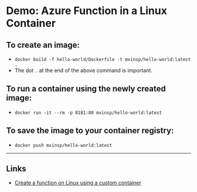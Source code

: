 # Demo: Azure Function in a Linux Container

## To create an image:
* `docker build -f hello-world/Dockerfile -t mxinsp/hello-world:latest . `
* The dot `.` at the end of the above command is important.

## To run a container using the newly created image:
* `docker run -it --rm -p 8181:80 mxinsp/hello-world:latest`

## To save the image to your container registry:
* `docker push mxinsp/hello-world:latest`
---
## Links
* [Create a function on Linux using a custom container](https://learn.microsoft.com/en-us/azure/azure-functions/functions-create-function-linux-custom-image?pivots=programming-language-csharp&tabs=isolated-process%2Cbash%2Cazure-cli%2Cv1)
